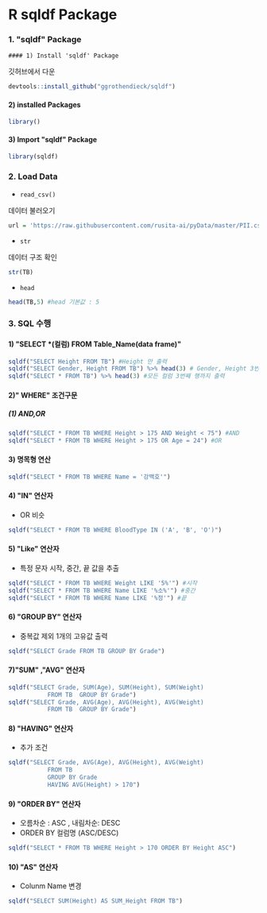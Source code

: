 # R sqldf Package

### 1. "sqldf" Package

	#### 1) Install 'sqldf' Package

깃허브에서 다운

```R
devtools::install_github("ggrothendieck/sqldf")
```

#### 2) installed Packages

```R
library()
```

#### 3) Import "sqldf" Package

```R
library(sqldf)
```



### 2. Load Data

- `read_csv()`  

데이터 불러오기

```R
url = 'https://raw.githubusercontent.com/rusita-ai/pyData/master/PII.csv'dfB df<- read.csv(url)
```

- `str`

 데이터 구조 확인

```R
str(TB)
```

- `head`

```R
head(TB,5) #head 기본값 : 5 
```



### 3. SQL 수행

#### 1) "SELECT *(컬럼) FROM Table_Name(data frame)"

```R
sqldf("SELECT Height FROM TB") #Height 만 출력
sqldf("SELECT Gender, Height FROM TB") %>% head(3) # Gender, Height 3번째 행까지 출력
sqldf("SELECT * FROM TB") %>% head(3) #모든 컬럼 3번째 행까지 출력

```



#### 2)" WHERE" 조건구문

##### (1) AND,OR

```R
sqldf("SELECT * FROM TB WHERE Height > 175 AND Weight < 75") #AND
sqldf("SELECT * FROM TB WHERE Height > 175 OR Age = 24") #OR
```



#### 3) 명목형 연산

```R
sqldf("SELECT * FROM TB WHERE Name = '강백호'")
```



#### 4) "IN" 연산자

- OR 비슷

```R
sqldf("SELECT * FROM TB WHERE BloodType IN ('A', 'B', 'O')")
```



#### 5) "Like" 연산자

- 특정 문자 시작, 중간, 끝 값을 추출

```R
sqldf("SELECT * FROM TB WHERE Weight LIKE '5%'") #시작
sqldf("SELECT * FROM TB WHERE Name LIKE '%소%'") #중간
sqldf("SELECT * FROM TB WHERE Name LIKE '%정'") #끝
```



#### 6) "GROUP BY" 연산자

- 중복값 제외 1개의 고유값 출력

```R
sqldf("SELECT Grade FROM TB GROUP BY Grade")
```



#### 7)"SUM" ,"AVG" 연산자

```R
sqldf("SELECT Grade, SUM(Age), SUM(Height), SUM(Weight)
		   FROM TB  GROUP BY Grade")
sqldf("SELECT Grade, AVG(Age), AVG(Height), AVG(Weight)
		   FROM TB  GROUP BY Grade")
```



#### 8) "HAVING" 연산자

- 추가 조건

```R
sqldf("SELECT Grade, AVG(Age), AVG(Height), AVG(Weight)
		   FROM TB
		   GROUP BY Grade
		   HAVING AVG(Height) > 170")
```



 #### 9) "ORDER BY" 연산자

- 오름차순 : ASC , 내림차순: DESC
- ORDER BY 컬럼명 (ASC/DESC)

```R
sqldf("SELECT * FROM TB WHERE Height > 170 ORDER BY Height ASC")
```



#### 10) "AS" 연산자

- Colunm Name 변경

```R
sqldf("SELECT SUM(Height) AS SUM_Height FROM TB")
```

